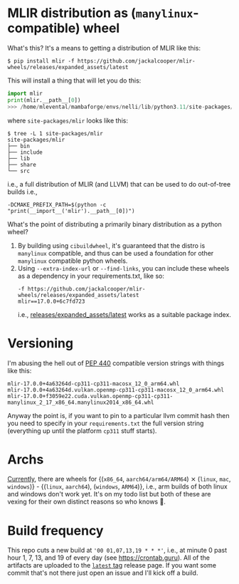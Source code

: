 # MLIR distribution as (`manylinux`-compatible) wheel

What's this? It's a means to getting a distribution of MLIR like this:

```shell
$ pip install mlir -f https://github.com/jackalcooper/mlir-wheels/releases/expanded_assets/latest
```

This will install a thing that will let you do this:

```python
import mlir
print(mlir.__path__[0])
>>> /home/mlevental/mambaforge/envs/nelli/lib/python3.11/site-packages/mlir
```

where `site-packages/mlir` looks like this:

```shell
$ tree -L 1 site-packages/mlir
site-packages/mlir
├── bin
├── include
├── lib
├── share
└── src
```

i.e., a full distribution of MLIR (and LLVM) that can be used to do out-of-tree builds i.e.,
```
-DCMAKE_PREFIX_PATH=$(python -c "print(__import__('mlir').__path__[0])")
```

What's the point of distributing a primarily binary distribution as a python wheel?

1. By building using `cibuildwheel`, it's guaranteed that the distro is `manylinux` compatible, and thus can be used a foundation for other `manylinux` compatible python wheels.
2. Using `--extra-index-url` or `--find-links`, you can include these wheels as a dependency in your requirements.txt, like so:
   ```text
   -f https://github.com/jackalcooper/mlir-wheels/releases/expanded_assets/latest
   mlir==17.0.0+6c7fd723
   ```
   i.e., [releases/expanded_assets/latest](https://github.com/jackalcooper/mlir-wheels/releases/expanded_assets/latest) works as a suitable package index.

# Versioning

I'm abusing the hell out of [PEP 440](https://peps.python.org/pep-0440/) compatible version strings with things like this:

```shell
mlir-17.0.0+4a63264d-cp311-cp311-macosx_12_0_arm64.whl
mlir-17.0.0+4a63264d.vulkan.openmp-cp311-cp311-macosx_12_0_arm64.whl
mlir-17.0.0+f3059e22.cuda.vulkan.openmp-cp311-cp311-manylinux_2_17_x86_64.manylinux2014_x86_64.whl
```

Anyway the point is, if you want to pin to a particular llvm commit hash then you need to specify in your `requirements.txt` the full version string (everything up until the platform `cp311` stuff starts).

# Archs

[Currently](https://github.com/jackalcooper/mlir-wheels/blob/main/.github/workflows/wheels.yml#L68-L94), there are wheels for {(`x86_64`, `aarch64/arm64/ARM64`) ⨯ (`linux`, `mac`, `windows`)} - {(`linux`, `aarch64`), (`windows`, `ARM64`)}, i.e., arm builds of both linux and windows don't work yet.
It's on my todo list but both of these are vexing for their own distinct reasons so who knows 🤷.

# Build frequency

This repo cuts a new build at `'00 01,07,13,19 * * *'`, i.e., at minute 0 past hour 1, 7, 13, and 19 of every day (see https://crontab.guru).
All of the artifacts are uploaded to the [`latest` tag](https://github.com/jackalcooper/mlir-wheels/releases/tag/latest) release page.
If you want some commit that's not there just open an issue and I'll kick off a build.
